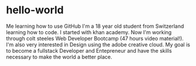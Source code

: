 # hello-world
Me learning how to use GitHub
I'm a 18 year old student from Switzerland learning how to code. I started with khan academy. Now I'm working through colt steeles Web Developer Bootcamp (47 hours video material!). I'm also very interested in Design using the adobe creative cloud. My goal is to become a fullstack Developer and Entepreneur and have the skills necessary to make the world a better place.
